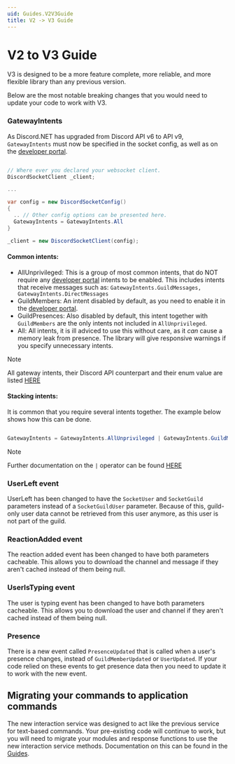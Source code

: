 ```yaml
---
uid: Guides.V2V3Guide
title: V2 -> V3 Guide
---
```


# V2 to V3 Guide

V3 is designed to be a more feature complete, more reliable,
and more flexible library than any previous version.

Below are the most notable breaking changes that you would need to update your code to work with V3.

### GatewayIntents

As Discord.NET has upgraded from Discord API v6 to API v9,
`GatewayIntents` must now be specified in the socket config, as well as on the [developer portal].

```cs

// Where ever you declared your websocket client.
DiscordSocketClient _client;

...

var config = new DiscordSocketConfig()
{
  .. // Other config options can be presented here.
  GatewayIntents = GatewayIntents.All
}

_client = new DiscordSocketClient(config);

```

#### Common intents:

- AllUnprivileged: This is a group of most common intents, that do NOT require any [developer portal] intents to be enabled.
  This includes intents that receive messages such as: `GatewayIntents.GuildMessages, GatewayIntents.DirectMessages`
- GuildMembers: An intent disabled by default, as you need to enable it in the [developer portal].
- GuildPresences: Also disabled by default, this intent together with `GuildMembers` are the only intents not included in `AllUnprivileged`.
- All: All intents, it is ill adviced to use this without care, as it _can_ cause a memory leak from presence.
  The library will give responsive warnings if you specify unnecessary intents.

> [!NOTE]
> All gateway intents, their Discord API counterpart and their enum value are listed
> [HERE](xref:Discord.GatewayIntents)

#### Stacking intents:

It is common that you require several intents together.
The example below shows how this can be done.

```cs

GatewayIntents = GatewayIntents.AllUnprivileged | GatewayIntents.GuildMembers | ..

```

> [!NOTE]
> Further documentation on the `|` operator can be found
> [HERE](https://docs.microsoft.com/en-us/dotnet/csharp/language-reference/operators/bitwise-and-shift-operators)

[developer portal]: https://discord.com/developers/

### UserLeft event

UserLeft has been changed to have the `SocketUser` and `SocketGuild` parameters instead of a `SocketGuildUser` parameter.
Because of this, guild-only user data cannot be retrieved from this user anymore, as this user is not part of the guild.

### ReactionAdded event

The reaction added event has been changed to have both parameters cacheable.
This allows you to download the channel and message if they aren't cached instead of them being null.

### UserIsTyping event

The user is typing event has been changed to have both parameters cacheable.
This allows you to download the user and channel if they aren't cached instead of them being null.

### Presence

There is a new event called `PresenceUpdated` that is called when a user's presence changes,
instead of `GuildMemberUpdated` or `UserUpdated`.
If your code relied on these events to get presence data then you need to update it to work with the new event.

## Migrating your commands to application commands

The new interaction service was designed to act like the previous service for text-based commands.
Your pre-existing code will continue to work, but you will need to migrate your modules and response functions to use the new
interaction service methods. Documentation on this can be found in the [Guides](xref:Guides.IntFw.Intro).
